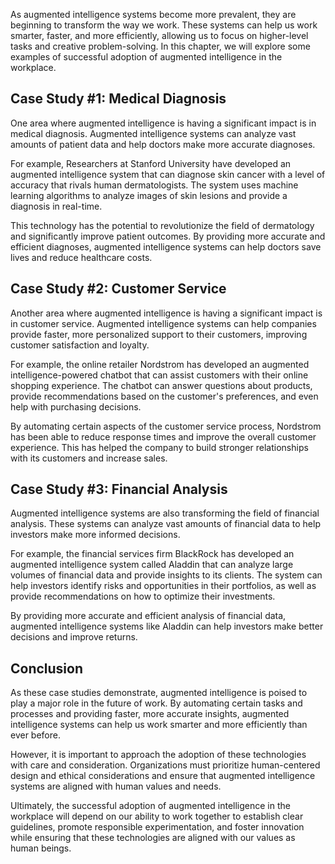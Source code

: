 
As augmented intelligence systems become more prevalent, they are beginning to transform the way we work. These systems can help us work smarter, faster, and more efficiently, allowing us to focus on higher-level tasks and creative problem-solving. In this chapter, we will explore some examples of successful adoption of augmented intelligence in the workplace.

Case Study #1: Medical Diagnosis
--------------------------------

One area where augmented intelligence is having a significant impact is in medical diagnosis. Augmented intelligence systems can analyze vast amounts of patient data and help doctors make more accurate diagnoses.

For example, Researchers at Stanford University have developed an augmented intelligence system that can diagnose skin cancer with a level of accuracy that rivals human dermatologists. The system uses machine learning algorithms to analyze images of skin lesions and provide a diagnosis in real-time.

This technology has the potential to revolutionize the field of dermatology and significantly improve patient outcomes. By providing more accurate and efficient diagnoses, augmented intelligence systems can help doctors save lives and reduce healthcare costs.

Case Study #2: Customer Service
-------------------------------

Another area where augmented intelligence is having a significant impact is in customer service. Augmented intelligence systems can help companies provide faster, more personalized support to their customers, improving customer satisfaction and loyalty.

For example, the online retailer Nordstrom has developed an augmented intelligence-powered chatbot that can assist customers with their online shopping experience. The chatbot can answer questions about products, provide recommendations based on the customer's preferences, and even help with purchasing decisions.

By automating certain aspects of the customer service process, Nordstrom has been able to reduce response times and improve the overall customer experience. This has helped the company to build stronger relationships with its customers and increase sales.

Case Study #3: Financial Analysis
---------------------------------

Augmented intelligence systems are also transforming the field of financial analysis. These systems can analyze vast amounts of financial data to help investors make more informed decisions.

For example, the financial services firm BlackRock has developed an augmented intelligence system called Aladdin that can analyze large volumes of financial data and provide insights to its clients. The system can help investors identify risks and opportunities in their portfolios, as well as provide recommendations on how to optimize their investments.

By providing more accurate and efficient analysis of financial data, augmented intelligence systems like Aladdin can help investors make better decisions and improve returns.

Conclusion
----------

As these case studies demonstrate, augmented intelligence is poised to play a major role in the future of work. By automating certain tasks and processes and providing faster, more accurate insights, augmented intelligence systems can help us work smarter and more efficiently than ever before.

However, it is important to approach the adoption of these technologies with care and consideration. Organizations must prioritize human-centered design and ethical considerations and ensure that augmented intelligence systems are aligned with human values and needs.

Ultimately, the successful adoption of augmented intelligence in the workplace will depend on our ability to work together to establish clear guidelines, promote responsible experimentation, and foster innovation while ensuring that these technologies are aligned with our values as human beings.
